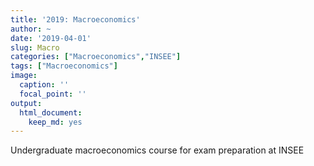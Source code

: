 ```yaml
---
title: '2019: Macroeconomics'
author: ~
date: '2019-04-01'
slug: Macro
categories: ["Macroeconomics","INSEE"]
tags: ["Macroeconomics"]
image:
  caption: ''
  focal_point: ''
output:
  html_document:
    keep_md: yes
---
```


Undergraduate macroeconomics course for exam preparation at INSEE
